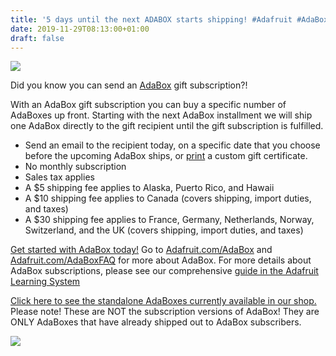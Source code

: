 ```yaml
---
title: '5 days until the next ADABOX starts shipping! #Adafruit #AdaBox'
date: 2019-11-29T08:13:00+01:00
draft: false
---
```


[![](https://cdn-blog.adafruit.com/uploads/2019/11/adabox_14_blog_set_3.jpg)](https://www.adafruit.com/adabox)

Did you know you can send an [AdaBox](https://www.adafruit.com/adabox) gift subscription?!

With an AdaBox gift subscription you can buy a specific number of AdaBoxes up front. Starting with the next AdaBox installment we will ship one AdaBox directly to the gift recipient until the gift subscription is fulfilled.

*   Send an email to the recipient today, on a specific date that you choose before the upcoming AdaBox ships, or [print](https://cdn-blog.adafruit.com/uploads/2018/12/adafruit_one_year_of_adabox_certificate-1.pdf) a custom gift certificate.
*   No monthly subscription
*   Sales tax applies
*   A $5 shipping fee applies to Alaska, Puerto Rico, and Hawaii
*   A $10 shipping fee applies to Canada (covers shipping, import duties, and taxes)
*   A $30 shipping fee applies to France, Germany, Netherlands, Norway, Switzerland, and the UK (covers shipping, import duties, and taxes)

[Get started with AdaBox today!](https://www.adafruit.com/adabox) Go to [Adafruit.com/AdaBox](https://www.adafruit.com/adabox) and [Adafruit.com/AdaBoxFAQ](https://www.adafruit.com/adaboxfaq) for more about AdaBox. For more details about AdaBox subscriptions, please see our comprehensive [guide in the Adafruit Learning System](https://learn.adafruit.com/creating-and-maintaining-your-adabox-subscription)

[Click here to see the standalone AdaBoxes currently available in our shop.](https://www.adafruit.com/category/926) Please note! These are NOT the subscription versions of AdaBox! They are ONLY AdaBoxes that have already shipped out to AdaBox subscribers.

[![](https://cdn-blog.adafruit.com/uploads/2019/11/adabox.jpg)](https://www.adafruit.com/adabox)